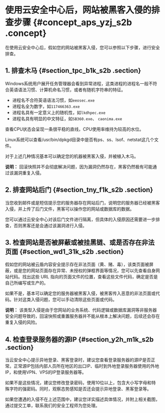 # 使用云安全中心后，网站被黑客入侵的排查步骤 {#concept_aps_yzj_s2b .concept}

在使用云安全中心后，假如您的网站被黑客入侵，您可以参照以下步骤，进行安全排查。

## 1. 排查木马 {#section_tpc_b1k_s2b .section}

Windows系统用户展开任务管理器会看到异常进程，这类进程的进程名一般不符合英语语法习惯、计算机命名习惯，或者有随机字符串的特征。

-   进程名不合符英语语法习惯，如`eeosec.exe`
-   进程名全为数字，如`117466363.exe`
-   进程名具有一定意义上的随机性，如`lkdhpec.exe`
-   进程名具有明显的中文特征，如`SB360.exe`、 `caonima.exe`

查看CPU状态会呈现一条很平稳的直线，CPU使用率维持为较高的水位。

Linux系统可以查看/usr/bin/dpkgd目录中是否有ps、ss、lsof、netstat这几个文件。

对于上述几种情况基本可以确定您的机器被黑客入侵，并被植入木马。

**说明：** 回滚快照并不会彻底解决问题，因为漏洞仍然存在，黑客仍然极有可能通过该漏洞重复入侵。

## 2. 排查网站后门 {#section_tny_f1k_s2b .section}

当您收到邮件或是短信提示您的服务器存在网站后门，说明您的服务器已经被黑客入侵，并上传了后门文件，黑客可以操作您的网站或数据库的数据。

您可以通过云安全中心对该后门文件进行隔离，但具体的入侵原因还需要进一步排查，否则黑客还是会通过该漏洞进行入侵。

## 3. 检查网站是否被屏蔽或被挂黑链、或是否存在非法页面 {#section_wd1_31k_s2b .section}

假如您的网站被云盾内容安全提示存在非法页面（黄、赌、毒），该类页面被屏蔽，或是您的网站页面存在异常、未授权的弹框界面等情况，您可以先查看自身网站代码。找出这些 URL 指向的页面文件的位置，查看这些文件代码，确定是否是自己所编写或生产的。

如果不是，基本可以确定您的服务器被黑客入侵，被黑客传入恶意的非法页面或代码。针对这类入侵问题，您可以手动清除这些页面或代码。

**说明：** 该类型入侵是由于您网站的业务系统、代码逻辑或数据库漏洞等非服务器安全问题导致的，回滚快照或重置服务器并不能从根本上解决问题，后续还会存在重复入侵的风险。

## 4. 检查登录服务器的源IP {#section_y2h_m1k_s2b .section}

当云安全中心提示异地登录、黑客登录时，建议您查看登录服务器的源IP是否正常。正常源IP包括内部人员所在地区的出口IP、临时到外地登录服务器使用的外地IP，和使用VPN、VPS的IP登录服务器等。

如果不是这些情况，建议您修改登录密码，使用10位以上，包含大小写字母和特殊字符的强密码。同时，观察态势感知是否还会提示异地登录、黑客登录等。

如果您遭遇的入侵不在上述范围中，建议您详实描述具体情况，并附上相关截图，通过提交工单，联系我们的安全工程师为您处理。


